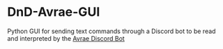 # DnD-Avrae-GUI
Python GUI for sending text commands through a Discord bot to be read and interpreted by the [Avrae Discord Bot](https://github.com/avrae/avrae)
